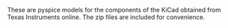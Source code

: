 These are pyspice models for the components of the KiCad obtained from Texas Instruments online. The zip files are included for convenience.
